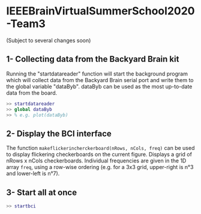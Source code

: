 # IEEEBrainVirtualSummerSchool2020-Team3

(Subject to several changes soon)

## 1- Collecting data from the Backyard Brain kit
Running the "startdatareader" function will start the background program
which will collect data from the Backyard Brain serial port and write them to 
the global variable "dataByb". dataByb can be used as the most up-to-date data 
from the board. 

``` Matlab
>> startdatareader
>> global dataByb
>> % e.g. plot(dataByb) 
```


## 2- Display the BCI interface
The function `makeflickerincherckerboard(nRows, nCols, freq)` can be used to display 
flickering checkerboards on the current figure. Displays a grid of nRows x nCols
checkerboards. Individual frequencies are given in the 1D array `freq`, using a row-wise ordering 
(e.g. for a 3x3 grid, upper-right is n°3 and lower-left is n°7). 

## 3- Start all at once 
``` Matlab 
>> startbci
``` 
